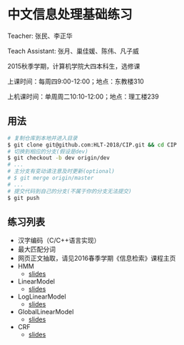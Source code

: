 # 中文信息处理基础练习

Teacher: 张民、李正华

Teach Assistant: 张月、巢佳媛、陈伟、凡子威

2015秋季学期，计算机学院大四本科生，选修课

上课时间：每周四9:00-12:00；地点：东教楼310

上机课时间：单周周二10:10-12:00；地点：理工楼239

## 用法

```sh
# 复制仓库到本地并进入目录
$ git clone git@github.com:HLT-2018/CIP.git && cd CIP
# 切换到相应的分支(假设是dev)
$ git checkout -b dev origin/dev
# ...
# 主分支有变动请注意及时更新(optional)
# $ git merge origin/master
# ...
# 提交代码到自己的分支(不属于你的分支无法提交)
$ git push
```

## 练习列表

* 汉字编码（C/C++语言实现）
* 最大匹配分词
* 网页正文抽取，请见2016春季学期《信息检索》课程主页
* HMM
  * [slides](http://hlt.suda.edu.cn/~zhli/teach/cip-2015-fall/7-hmm-tagging/main.pdf)
* LinearModel
  * [slides](http://hlt.suda.edu.cn/~zhli/teach/cip-2015-fall/9-linear-model/main2.pdf)
* LogLinearModel
  * [slides](http://hlt.suda.edu.cn/~zhli/teach/cip-2015-fall/10-maxent-loglinear/main.pdf)
* GlobalLinearModel
  * [slides](http://hlt.suda.edu.cn/~zhli/teach/cip-2015-fall/11-global-linear-model/main.pdf)
* CRF
  * [slides](http://hlt.suda.edu.cn/~zhli/teach/cip-2015-fall/12-crf/main.pdf)


